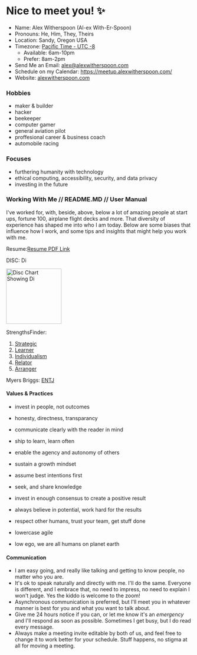 # Nice to meet you! :sparkles:

- Name: Alex Witherspoon (Al-ex With-Er-Spoon)
- Pronouns: He, Him, They, Theirs
- Location: Sandy, Oregon USA
- Timezone: [Pacific Time - UTC -8](https://time.is/en/Sandy,_Oregon)
  - Available: 6am-10pm
  - Prefer: 8am-2pm
- Send Me an Email: alex@alexwitherspoon.com
- Schedule on my Calendar: https://meetup.alexwitherspoon.com/
- Website: [alexwitherspoon.com](https://alexwitherspoon.com/about/)

### Hobbies

- maker & builder
- hacker
- beekeeper
- computer gamer
- general aviation pilot
- proffesional career & business coach
- automobile racing

### Focuses

- furthering humanity with technology
- ethical computing, accessibility, security, and data privacy
- investing in the future 

### Working With Me // README.MD // User Manual

I've worked for, with, beside, above, below a lot of amazing people at start ups, fortune 100, airplane flight decks and more. That diversity of experience has shaped me into who I am today. Below are some biases that influence how I work, and some tips and insights that might help you work with me. 

Resume:[Resume PDF Link](https://resume.alexwitherspoon.com/)

DISC:	Di

<a href="https://alexwitherspoon.com/about/Disc-atw-2018.png" target="_blank"><img src="https://alexwitherspoon.com/about/Disc-atw-2018-graph.png" alt="Disc Chart Showing Di" style="width: 150px;"/></a>

StrengthsFinder:	

1. [Strategic](https://alexwitherspoon.com/about/Strategic.pdf)
1. [Learner](https://alexwitherspoon.com/about/Learner.pdf)
1. [Individualism](https://alexwitherspoon.com/about/Individualization.pdf)
1. [Relator](https://alexwitherspoon.com/about/Relator.pdf)
1. [Arranger](https://alexwitherspoon.com/about/Arranger.pdf)

Myers Briggs:	[ENTJ](https://en.wikipedia.org/wiki/Myers%E2%80%93Briggs_Type_Indicator)

#### Values & Practices

- invest in people, not outcomes
- honesty, directness, transparancy
- communicate clearly with the reader in mind
- ship to learn, learn often
- enable the agency and autonomy of others
- sustain a growth mindset
- assume best intentions first
- seek, and share knowledge
- invest in enough consensus to create a positive result
- always believe in potential, work hard for the results
- respect other humans, trust your team, get stuff done

- lowercase agile
- low ego, we are all humans on planet earth

#### Communication

- I am easy going, and really like talking and getting to know people, no matter who you are.
- It's ok to speak naturally and directly with me. I'll do the same. Everyone is different, and I embrace that, no need to impress, no need to explain I won't judge. Yes the kiddo is welcome to the zoom!
- Asynchronous communication is preferred, but I'll meet you in whatever manner is best for you and what you want to talk about.
- Give me 24 hours notice if you can, or let me know it's an *emergency* and I'll respond as soon as possible. Sometimes I get busy, but I do read every message.
- Always make a meeting invite editable by both of us, and feel free to change it to work better for your schedule. Stuff happens, no stigma at all for moving a meeting.

